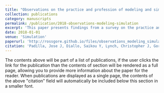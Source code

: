 ```yaml
---
title: "Observations on the practice and profession of modeling and simulation: A survey approach"
collection: publications
category: manuscripts
permalink: /publication/2018-observations-modeling-simulation
excerpt: 'This paper presents findings from a survey on the practice and profession of modeling and simulation, providing insights into the field.'
date: 2018-01-01
venue: 'Simulation'
paperurl: 'http://rossgore.github.io/files/observations_modeling_simulation.pdf'
citation: 'Padilla, Jose J, Diallo, Saikou Y, Lynch, Christopher J, Gore, Ross. (2018). "Observations on the practice and profession of modeling and simulation: A survey approach." <i>Simulation</i>. 94(6), 493-506.'
---
```

The contents above will be part of a list of publications, if the user clicks the link for the publication than the contents of section will be rendered as a full page, allowing you to provide more information about the paper for the reader. When publications are displayed as a single page, the contents of the above "citation" field will automatically be included below this section in a smaller font.